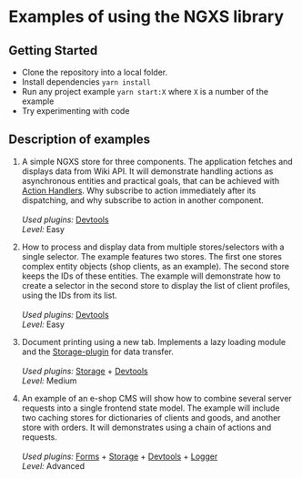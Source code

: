 # Examples of using the NGXS library
## Getting Started
* Clone the repository into a local folder.<br>
* Install dependencies `yarn install`<br>
* Run any project example `yarn start:X` where `X` is a number of the example<br>
* Try experimenting with code

## Description of examples
1. A simple NGXS store for three components. The application fetches and displays data from Wiki API. It will demonstrate handling actions as asynchronous entities and practical goals, that can be achieved with [Action Handlers](https://ngxs.gitbook.io/ngxs/advanced/action-handlers). 	Why subscribe to action immediately after its dispatching, and why subscribe to action in another component.<br><br>
*Used plugins:* [Devtools](https://ngxs.gitbook.io/ngxs/plugins/devtools)<br>
*Level:* Easy

2. How to process and display data from multiple stores/selectors with a single selector. The example features two stores. The first one stores complex entity objects (shop clients, as an example). The second store keeps the IDs of these entities. The example will demonstrate how to create a selector in the second store to display the list of client profiles, using the IDs from its list.<br><br>
*Used plugins:* [Devtools](https://ngxs.gitbook.io/ngxs/plugins/devtools)<br>
*Level:* Easy

3. Document printing using a new tab. Implements a lazy loading module and the [Storage-plugin](https://ngxs.gitbook.io/ngxs/plugins/storage) for data transfer.<br><br>
*Used plugins:* [Storage](https://ngxs.gitbook.io/ngxs/plugins/storage) + [Devtools](https://ngxs.gitbook.io/ngxs/plugins/devtools)<br>
*Level:* Medium

4. An example of an e-shop CMS will show how to combine several server requests into a single frontend state model. The example will include two caching stores for dictionaries of clients and goods, and another store with orders. It will demonstrates using a chain of actions and requests.<br><br>
*Used plugins:* [Forms](https://ngxs.gitbook.io/ngxs/plugins/form) + [Storage](https://ngxs.gitbook.io/ngxs/plugins/storage) + [Devtools](https://ngxs.gitbook.io/ngxs/plugins/devtools) + [Logger](https://ngxs.gitbook.io/ngxs/plugins/logger)<br>
*Level:* Advanced
